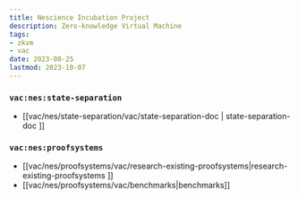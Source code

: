 ```yaml
---
title: Nescience Incubation Project
description: Zero-knowledge Virtual Machine
tags:
- zkvm
- vac
date: 2023-08-25
lastmod: 2023-10-07
---
```


### `vac:nes:state-separation`

* [[vac/nes/state-separation/vac/state-separation-doc | state-separation-doc ]]

### `vac:nes:proofsystems`

* [[vac/nes/proofsystems/vac/research-existing-proofsystems|research-existing-proofsystems ]]
* [[vac/nes/proofsystems/vac/benchmarks|benchmarks]]




